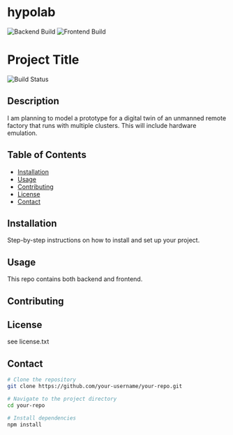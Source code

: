 # hypolab

![Backend Build](https://github.com/spa46/hypolab/actions/workflows/github-actions-hypolab.yml/badge.svg?branch=main&event=push)
![Frontend Build](https://github.com/<your-username>/<your-repo>/actions/workflows/github-actions-hypolab.yml/badge.svg?branch=main&event=push)

# Project Title

![Build Status](https://github.com/your-username/your-repo/actions/workflows/your-workflow.yml/badge.svg)

## Description

I am planning to model a prototype for a digital twin of an unmanned remote factory that runs with multiple clusters. This will include hardware emulation.

## Table of Contents

- [Installation](#installation)
- [Usage](#usage)
- [Contributing](#contributing)
- [License](#license)
- [Contact](#contact)

## Installation

Step-by-step instructions on how to install and set up your project.

## Usage

This repo contains both backend and frontend.


## Contributing


## License
see license.txt


## Contact

```bash
# Clone the repository
git clone https://github.com/your-username/your-repo.git

# Navigate to the project directory
cd your-repo

# Install dependencies
npm install